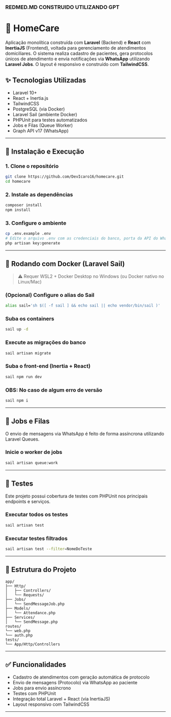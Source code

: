 
### REDMED.MD CONSTRUIDO UTILIZANDO GPT ###


# 🏥 HomeCare

Aplicação monolítica construída com **Laravel** (Backend) e **React** com **InertiaJS** (Frontend), voltada para gerenciamento de atendimentos domiciliares. O sistema realiza cadastro de pacientes, gera protocolos únicos de atendimento e envia notificações via **WhatsApp** utilizando **Laravel Jobs**. O layout é responsivo e construído com **TailwindCSS**.

## ✨ Tecnologias Utilizadas

- Laravel 10+
- React + Inertia.js
- TailwindCSS
- PostgreSQL (via Docker)
- Laravel Sail (ambiente Docker)
- PHPUnit para testes automatizados
- Jobs e Filas (Queue Worker)
- Graph API v17 (WhatsApp)

---

## 🚀 Instalação e Execução

### 1. Clone o repositório

```bash
git clone https://github.com/DevIcaro16/homecare.git
cd homecare
```

### 2. Instale as dependências

```bash
composer install
npm install
```

### 3. Configure o ambiente

```bash
cp .env.example .env
# Edite o arquivo .env com as credenciais do banco, porta da API do WhatsApp etc.
php artisan key:generate
```

---

## 🐳 Rodando com Docker (Laravel Sail)

> ⚠️ Requer WSL2 + Docker Desktop no Windows (ou Docker nativo no Linux/Mac)

### (Opcional) Configure o alias do Sail

```bash
alias sail='sh $([ -f sail ] && echo sail || echo vendor/bin/sail )'
```

### Suba os containers

```bash
sail up -d
```

### Execute as migrações do banco

```bash
sail artisan migrate
```

### Suba o front-end (Inertia + React)

```bash
sail npm run dev
```

### OBS: No caso de algum erro de versão

```bash
sail npm i
```

---

## 🧵 Jobs e Filas

O envio de mensagens via WhatsApp é feito de forma assíncrona utilizando Laravel Queues.

### Inicie o worker de jobs

```bash
sail artisan queue:work
```

---

## 🧪 Testes

Este projeto possui cobertura de testes com PHPUnit nos principais endpoints e serviços.

### Executar todos os testes

```bash
sail artisan test
```

### Executar testes filtrados

```bash
sail artisan test --filter=NomeDoTeste
```

---

## 📂 Estrutura do Projeto

```
app/
├── Http/
│   ├── Controllers/
│   └── Requests/
├── Jobs/
│   └── SendMessageJob.php
├── Models/
│   └── Attendance.php
├── Services/
│   └── SendMessage.php
routes/
└── web.php
└── auth.php
tests/
└── App/Http/Controllers
```

---

## ✅ Funcionalidades

- Cadastro de atendimentos com geração automática de protocolo
- Envio de mensagens (Protocolo) via WhatsApp ao paciente
- Jobs para envio assíncrono
- Testes com PHPUnit
- Integração total Laravel + React (via InertiaJS)
- Layout responsivo com TailwindCSS

---